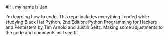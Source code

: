 #Hi, my name is Jan.

I'm learning how to code. This repo includes everything I coded while studying Black Hat Python, 2nd Edition: Python Programming for Hackers and Pentesters by Tim Arnold and Justin Seitz. 
Making some adjustments to the code and comments as I see fit.